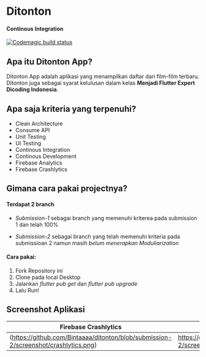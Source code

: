# Ditonton

#### Continous Integration
[![Codemagic build status](https://api.codemagic.io/apps/6252cfca0f76ba57a772051c/6252cfca0f76ba57a772051b/status_badge.svg)](https://codemagic.io/apps/6252cfca0f76ba57a772051c/6252cfca0f76ba57a772051b/latest_build)

## Apa itu Ditonton App?
Ditonton App adalah aplikasi yang menampilkan daftar dari film-film terbaru. Ditonton juga sebagai syarat kelulusan dalam kelas **Menjadi Flutter Expert Dicoding Indonesia**.

## Apa saja kriteria yang terpenuhi?
- Clean Architecture
- Consume API
- Unit Testing
- UI Testing
- Continous Integration
- Continous Development
- Firebase Analytics
- Firebase Crashlytics

## Gimana cara pakai projectnya?
#### Terdapat 2 branch
- *Submission-1* sebagai branch yang memenuhi kriterea pada submission 1 dan telah 100%

- *Submission-2* sebagai branch yang telah memenuhi kriteria pada submissioan 2 namun masih _belum menerapkan Moduliarization_

#### Cara pakai:
1. Fork Repository ini
2. Clone pada local Desktop
3. Jalankan _flutter pub get_ dan _flutter pub upgrade_
4. Lalu Run!

## Screenshot Aplikasi

| Firebase Crashlytics | Firebase Analytics |
|----------------------|--------------------|
| (https://github.com/Bintaaaa/ditonton/blob/submission-2/screenshot/crashlytics.png) | https://github.com/Bintaaaa/ditonton/blob/submission-2/screenshot/analytics.png